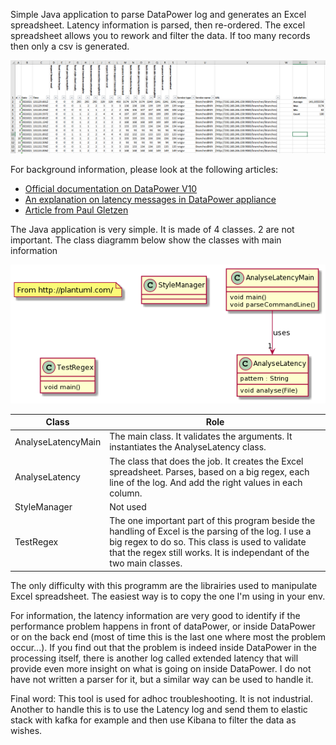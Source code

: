 Simple Java application to parse DataPower log and generates an Excel spreadsheet. 
Latency information is parsed, then re-ordered. The excel spreadsheet allows you to rework and filter the data.
If too many records then only a csv is generated.

![Sample result](./images/SampleResult.png)


For background information, please look at the following articles:
* [Official documentation on DataPower V10](https://www.ibm.com/support/knowledgecenter/SS9H2Y_10.0/com.ibm.dp.doc/latency_messages.html)
* [An explanation on latency messages in DataPower appliance ](https://www.ibm.com/support/pages/latency-messages-datapower-appliance)
* [Article from Paul Gletzen](http://pglezen.github.io/dpShowLatency/ShowLatency.html)

The Java application is very simple. It is made of 4 classes. 2 are not important.
The class diagramm below show the classes with main information

![Class diagramm](./images/class-diag.png)

| Class              | Role                                                                                                                                                                                                                                   |
|--------------------|----------------------------------------------------------------------------------------------------------------------------------------------------------------------------------------------------------------------------------------|
| AnalyseLatencyMain | The main class. It validates the arguments. It instantiates the AnalyseLatency class.                                                                                                                                                  |
| AnalyseLatency     | The class that does the job. It creates the Excel spreadsheet. Parses, based on a big regex, each line of the log. And add the right values in each column.                                                                            |
| StyleManager       | Not used                                                                                                                                                                                                                               |
| TestRegex          | The one important part of this program beside the handling of Excel is the parsing of the log. I use a big regex to do so. This class is used to validate that the regex still works. It is independant of the two main classes.       |


The only difficulty with this programm are the librairies used to manipulate Excel spreadsheet. The easiest way is to copy the one I'm using in your env.

For information, the latency information are very good to identify if the performance problem happens in front of dataPower, or inside DataPower or on the back end (most of time this is the last one where most the problem occur...).
If you find out that the problem is indeed inside DataPower in the processing itself, there is another log called extended latency that will provide even more insight on what is going on inside DataPower. I do not have not written a parser for it, but a similar way can be used to handle it.

Final word: This tool is used for adhoc troubleshooting. It is not industrial. Another to handle this is to use the Latency log and send them to elastic stack with kafka for example and then use Kibana to filter the data as wishes.